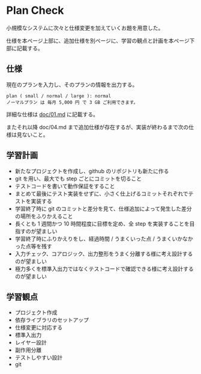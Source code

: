# Plan Check
小規模なシステムに次々と仕様変更を加えていくお題を用意した。

仕様を本ページ上部に、追加仕様を別ページに、学習の観点と計画を本ページ下部に記載する。

## 仕様
現在のプランを入力し、そのプランの情報を出力する。

```
plan ( small / normal / large ): normal
ノーマルプラン は 毎月 5,000 円 で 3 GB ご利用できます。
```

詳細な仕様は [doc/01.md](./doc/01.md) に記載する。

またそれ以降 doc/04.md まで追加仕様が存在するが、実装が終わるまで次の仕様は見ないこと。

## 学習計画
+ 新たなプロジェクトを作成し、github のリポジトリも新たに作る
+ git を用い、最大でも step ごとにコミットを切ること
+ テストコードを書いて動作保証をすること
+ まとめて最後にテスト実装をせずに、小さく仕上げるコミットそれぞれでテストを実装する
+ 学習終了時に git のコミットと差分を見て、仕様追加によって発生した差分の場所をふりかえること
+ 長くとも 1 週間かつ 10 時間程度に目標を定め、全 step を実装することを目指すのが望ましい
+ 学習終了時にふりかえりをし、経過時間 / うまくいった点 / うまくいかなかった点等を残す
+ 入力チェック、コアロジック、出力整形をうまく分離する様に考え設計するのが望ましい
+ 極力多くを標準入出力ではなくテストコードで確認できる様に考え設計するのが望ましい

## 学習観点
+ プロジェクト作成
+ 依存ライブラリのセットアップ
+ 仕様変更に対応する
+ 標準入出力
+ レイヤー設計
+ 副作用分離
+ テストしやすい設計
+ git

